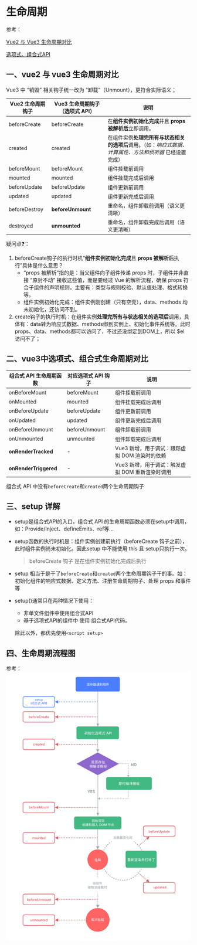 # 生命周期

参考：

[Vue2 与 Vue3 生命周期对比](https://www.doubao.com/thread/w516e5d809adbeaa5)

[选项式、组合式API](./0.0__选项式API与组合式API.md)


## 一、vue2 与 vue3 生命周期对比
Vue3 中 “销毁” 相关钩子统一改为 “卸载”（Unmount），更符合实际语义；

| Vue2 生命周期钩子| 	Vue3 生命周期钩子（选项式 API）| 说明| 
| ---- |---- |---- |
| beforeCreate| 	beforeCreate| 	在**组件实例初始化完成**并且 **props 被解析后**立即调用。| 
| created	| created| 	在组件实例**处理完所有与状态相关的选项后**调用。（如：*响应式数据、计算属性、方法和侦听器* 已经设置完成）| 
| beforeMount| 	beforeMount| 	组件挂载前调用| 
| mounted	| mounted	| 组件挂载完成后调用| 
| beforeUpdate| 	beforeUpdate| 	组件更新前调用| 
| updated| 	updated| 	组件更新完成后调用| 
| beforeDestroy| 	**beforeUnmount**| 	重命名，组件卸载前调用（语义更清晰）| 
| destroyed	| **unmounted**	| 重命名，组件卸载完成后调用（语义更清晰）| 

疑问点❓：
1. beforeCreate钩子的执行时机“**组件实例初始化完成**且 **props 被解析后**执行”具体是什么意思？    
    * “props 被解析”指的是：当父组件向子组件传递 props 时，子组件并非直接 “原封不动” 接收这些值，而是要经过 Vue 的解析流程，确保 props 符合子组件的声明规则。主要有：类型与规则校验、默认值处理、格式转换等。
    * 组件实例初始化完成：组件实例刚创建（只有空壳），data、methods 均未初始化，还访问不到。
2. create钩子的执行时机：在组件实例**处理完所有与状态相关的选项后**调用，具体有：data转为响应式数据、methods绑到实例上、初始化事件系统等。此时props、data、methods都可以访问了，不过还没绑定到DOM上，所以 $el 访问不了；


## 二、vue3中选项式、组合式生命周期对比
| 组合式 API 生命周期函数| 	对应选项式 API 钩子| 	说明| 
| ---- |---- |---- |
| onBeforeMount| 	beforeMount| 	组件挂载前调用| 
| onMounted| 	mounted	| 组件挂载完成后调用| 
| onBeforeUpdate| 	beforeUpdate| 	组件更新前调用| 
| onUpdated	| updated	| 组件更新完成后调用| 
| onBeforeUnmount| 	beforeUnmount| 	组件卸载前调用| 
| onUnmounted| 	unmounted| 	组件卸载完成后调用| 
| **onRenderTracked**	| -	| Vue3 新增，用于调试：跟踪虚拟 DOM 渲染时的依赖| 
| **onRenderTriggered**	| -	| Vue3 新增，用于调试：触发虚拟 DOM 重新渲染时调用| 

组合式 API 中没有```beforeCreate```和```created```两个生命周期钩子

## 三、setup 详解
* setup是组合式API的入口，组合式 API 的生命周期函数必须在setup中调用，如：Provide/Inject、defineEmits、ref等...  
* setup函数的执行时机是：组件实例创建前执行（beforeCreate 钩子之前），此时组件实例尚未初始化。因此setup 中不能使用 this 且 setup只执行一次。
    > beforeCreate 钩子 是在组件实例初始化完成后执行
* setup 相当于是干了```beforeCreate```和```created```两个生命周期钩子干的事。如：初始化组件的响应式数据、定义方法、注册生命周期钩子、处理 props 和事件等
* setup()通常只在两种情况下使用：
    * 非单文件组件中使用组合式API
    * 基于选项式API的组件中 使用 组合式API代码。
    
    除此以外，都优先使用```<script setup>```


## 四、生命周期流程图
参考：![生命周期图谱](./icon/lifecycle.png)
